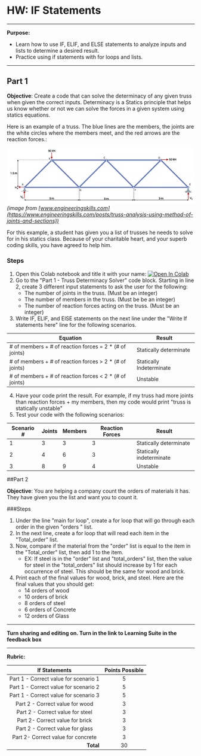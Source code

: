 # HW: IF Statements
---
**Purpose:** 
- Learn how to use IF, ELIF, and ELSE statements to analyze inputs and lists to determine a desired result.
- Practice using if statements with for loops and lists.

---
## Part 1

**Objective**: Create a code that can solve the determinacy of any given truss when given the correct inputs. Determinacy is a Statics principle that helps us know whether or not we can solve the forces in a given system using statics equations.

Here is an example of a truss. The blue lines are the members, the joints are the white circles where the members meet, and the red arrows are the reaction forces.:

![Warren-Truss2.png](images/Warren-Truss2.png)
_(image from [www.engineeringskills.com](https://www.engineeringskills.com/posts/truss-analysis-using-method-of-joints-and-sections))_

For this example, a student has given you a list of trusses he needs to solve for in his statics class. Because of your charitable heart, and your superb coding skills, you have agreed to help him.

### Steps
1. Open this Colab notebook and title it with your name: <a href="https://colab.research.google.com/github/byu-cce270/content/blob/main/2_4_%5Byour_name%5D_IF_Statements_.ipynb" target="_blank"><img src="https://colab.research.google.com/assets/colab-badge.svg" alt="Open In Colab"/></a>
2. Go to the "Part 1 - Truss Determinacy Solver" code block. Starting in line 2, create 3 different input statements 
   to ask the user for the following:
    - The number of joints in the truss. (Must be an integer)
    - The number of members in the truss. (Must be be an integer)
    - The number of reaction forces acting on the truss. (Must be an integer)
3. Write IF, ELIF, and ElSE statements on the next line under the "Write If statements here" line for the following 
   scenarios. 

  | Equation      | Result                                |
   |----------|--------------------------------------|
   | # of members + # of reaction forces = 2 * (# of joints) | Statically determinate |
   | # of members + # of reaction forces > 2 * (# of joints) | Statically Indeterminate |
   | # of members + # of reaction forces < 2 * (# of joints) | Unstable |

4. Have your code print the result. For example, if my truss had more joints than reaction forces + my members, then 
   my code would print "truss is statically unstable"
5. Test your code with the following scenarios:


| Scenario # | Joints | Members | Reaction Forces | Result |
|------------|--------|---------|-----------------|--------|
| 1          | 3      | 3       | 3               | Statically determinate |
| 2          | 4      | 6       | 3               | Statically indeterminate |
| 3          | 8      | 9       | 4               | Unstable |

##Part 2

**Objective**:  You are helping a company count the orders of materials it has. They have given you the list and want you to count it.

###Steps
1. Under the line "main for loop", create a for loop that will go through each order in the given "orders " list.
2. In the next line, create a for loop that will read each item in the "Total_order" list.
3. Now, compare if the material from the "order" list is equal to the item in the "Total_order" list, then add 1 to the item.
    - EX: If steel is in the "order" list and "total_orders" list, then the value for steel in the "total_orders" list should increase by 1 for each occurrence of steel. This should be the same for wood and brick.
4. Print each of the final values for wood, brick, and steel. Here are the final values that you should get:
    - 14 orders of wood
    - 10 orders of brick
    - 8 orders of steel
    - 6 orders of Concrete
    - 12 orders of Glass

---

**Turn sharing and editing on. Turn in the link to Learning Suite in the feedback box**

---

**Rubric:**

|                                               If Statements                                                     | Points Possible |
|:-------------------------------------------------------------------------------------------------------:|:---------------:|
|                         Part 1 - Correct value for scenario 1                                           |        5        |
|                          Part 1 - Correct value for scenario 2                                          |        5        |
|                          Part 1 - Correct value for scenario 3                                          |        5        |
|                           Part 2 - Correct value for wood                                               |        3        |
|                            Part 2 - Correct value for steel                                             |        3        |
|                               Part 2- Correct value for brick                                           |        3        |
|                            Part 2 - Correct value for glass                                             |        3        |
|                               Part 2- Correct value for concrete                                        |        3        |
|                             <div style="text-align: right">**Total**</div>                              |       30        |
